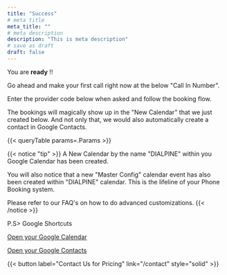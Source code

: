 ```yaml
---
title: "Success"
# meta title
meta_title: ""
# meta description
description: "This is meta description"
# save as draft
draft: false
---
```


You are **ready** !!

Go ahead and make your first call right now at the below "Call In Number".

Enter the provider code below when asked and follow the booking flow.

The bookings will magically show up in the "New  Calendar" that we just created below. And not only that, we would also automatically create a contact in Google Contacts.

{{< queryTable params=.Params >}}

{{< notice "tip" >}}
A New Calendar by the name "DIALPINE" within you Google Calendar has been created.

You will also notice that a new "Master Config" calendar event has also been created within "DIALPINE" calendar. This is the lifeline of your Phone Booking system. 

Please refer to our FAQ's on how to do advanced customizations.
{{< /notice >}}


P.S> Google Shortcuts 

[Open your Google Calendar](https://calendar.google.com/)

[Open your Google Contacts](https://contacts.google.com/)


{{< button label="Contact Us for Pricing" link="/contact" style="solid" >}}